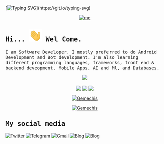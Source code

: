 [![Typing SVG](https://readme-typing-svg.demolab.com?font=Mulish&size=30&pause=1000&color=19F73B&width=600&lines=This+is+Gemechis+Chala.;Welcome+to+my+GitHub+profile.)](https://git.io/typing-svg) 

<div align="center" border-radius="50%">
  <a href="https://github.com/gladsonchala">
    <img src="https://encrypted-tbn0.gstatic.com/images?q=tbn:ANd9GcTYfFirZUfL_JpOqcgeoU9YNFtyuEkJrVp74FLKMbOvlD2tLnsPBtEvYvwhUUz34WL0l7c&usqp=CAU" alt="me" width="130" height="130">
  </a>
</div>


<h2>
    <samp>
        Hi... <img src="https://raw.githubusercontent.com/itspriyo/itspriyo/main/src/hi.gif" width="40px" alt="👋"> Wel Come.
		</samp>
</h2>    

<p>
    <samp>
    I am Software Developer. I mostly preferred to do Android Development and Bot development. I'm also learning different programming languages, frameworks, front end & backend deveopment, Mobile Apps, AI and Ml, and Databases.
    </samp>
</p>
<div>
    <p align="center">
        <img src="https://github-readme-stats.vercel.app/api?username=gladsonchala&ampshow_icons=true&amp;theme=gotham&amp;include_all_commits=true&amp;count_private=true" width="420px">
</div>
</div>

<p align="center"><a href="https://github.com/gladsonchala/">  <img align="center" src="https://github-readme-stats.vercel.app/api?username=gladsonchala&include_all_commits=true&count_private=true&show_icons=true&line_height=20&title_color=7A7ADB&icon_color=2234AE&text_color=D3D3D3&bg_color=0,000000,130C40" width="450"/></a>  <a href="https://github.com/gladsonchala/">  <img align="center" src="https://github-readme-streak-stats.herokuapp.com/?user=gladsonchala&theme=tokyonight&include_all_commits=true&count_private=true&show_icons=true&line_height=20&title_color=7A7ADB&icon_color=2200AE&text_color=D3D3D3&bg_color=0,000000,130C40" width="380"/></a> <a href="https://github.com/gladsonchala">    <img align="center" src="https://github-profile-trophy.vercel.app/?username=gladsonchala&theme=tokyonight" width="820"/>  </a></p>


</div>
<p align="center">
<a href="https://github.com/gladsonchala"><img src="https://github-readme-stats.vercel.app/api/top-langs?username=gladsonchala&langs_count=14&show_icons=true&locale=en&layout=compact&theme=tokyonight" width="470px"  alt="Gemechis"/></a>
</p>
<div align='center'>
 <a href="https://github.com/gladsonchala"><img src="https://github-profile-summary-cards.vercel.app/api/cards/profile-details?username=gladsonchala&theme=tokyonight&hide_border=true"  width="470" alt="Gemechis"/></a>
</div>



</div>
<h2>
    <samp>
        My social media
    </samp>
</h2>

[![Twitter](https://img.shields.io/twitter/follow/space4renjith?label=Twitter&logo=twitter&style=for-the-badge&color=orange)](https://twitter.com/gladsonchala)
[![Telegram](https://img.shields.io/badge/Telegram-grey?style=for-the-badge&logo=telegram)](https://t.me/gladson1)
[![Gmail](https://img.shields.io/badge/Gmail-grey?style=for-the-badge&logo=Gmail)](gladsonchala@gmail.com)
[![Blog](https://img.shields.io/badge/My_Blog-grey?style=for-the-badge&logo=Blogger)](https://google.com/)
[![Blog](https://img.shields.io/badge/Project_updates-grey?style=for-the-badge&logo=telegram)](https://t.me/maalgaariin)
<br />
